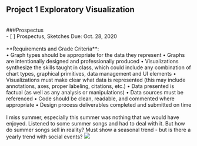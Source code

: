 ## Project 1 Exploratory Visualization
 <br>
###Prospectus
 <br>
- [ ] Prospectus, Sketches Due: Oct. 28, 2020
 <br>
 <br>
 **Requirements and Grade Criteria**:
 <br>
• Graph types should be appropriate for the data they represent
• Graphs are intentionally designed and professionally produced
• Visualizations synthesize the skills taught in class, which could include any combination of chart types, graphical primitives, data management and UI elements
• Visualizations must make clear what data is represented (this may include annotations, axes, proper labeling, citations, etc.)
• Data presented is factual (as well as any analysis or manipulations)
• Data sources must be referenced
• Code should be clean, readable, and commented where appropriate
• Design process deliverables completed and submitted on time
 <br>
<br>
I miss summer, especially this summer was nothing that we would have enjoyed.  Listened to some summer songs and had to deal with it.  But how do summer songs sell in reality?  Must show a seasonal trend - but is there a yearly trend with social events?

<img src="..Song Titles with Summer.png">


